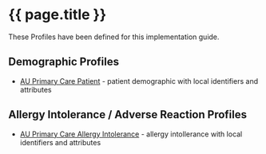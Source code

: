 # {{ page.title }}

These Profiles have been defined for this implementation guide.


## Demographic Profiles
* [AU Primary Care Patient](StructureDefinition-au-primarycarepatient.html) - patient demographic with local identifiers and attributes

## Allergy Intolerance / Adverse Reaction Profiles

* [AU Primary Care Allergy Intolerance](StructureDefinition-au-primarycareallergyintolerance.html) - allergy intollerance with local identifiers and attributes

